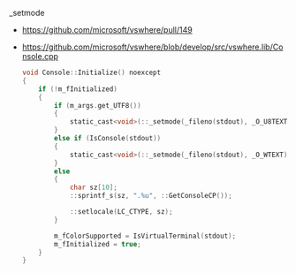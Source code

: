 \_setmode

- https://github.com/microsoft/vswhere/pull/149
- https://github.com/microsoft/vswhere/blob/develop/src/vswhere.lib/Console.cpp

  ```c
  void Console::Initialize() noexcept
  {
      if (!m_fInitialized)
      {
          if (m_args.get_UTF8())
          {
              static_cast<void>(::_setmode(_fileno(stdout), _O_U8TEXT));
          }
          else if (IsConsole(stdout))
          {
              static_cast<void>(::_setmode(_fileno(stdout), _O_WTEXT));
          }
          else
          {
              char sz[10];
              ::sprintf_s(sz, ".%u", ::GetConsoleCP());
  
              ::setlocale(LC_CTYPE, sz);
          }
  
          m_fColorSupported = IsVirtualTerminal(stdout);
          m_fInitialized = true;
      }
  }
  ```
